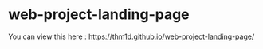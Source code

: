 # web-project-landing-page
You can view this here :
https://thm1d.github.io/web-project-landing-page/
